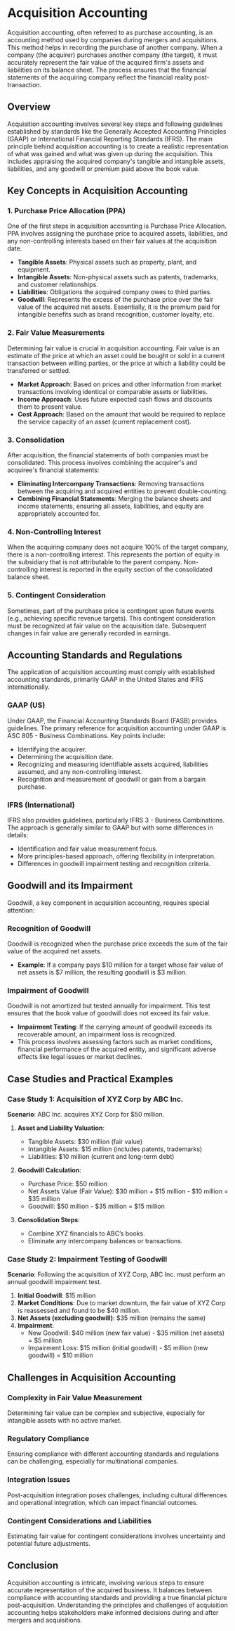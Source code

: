 # Acquisition Accounting

Acquisition accounting, often referred to as purchase accounting, is an accounting method used by companies during mergers and acquisitions. This method helps in recording the purchase of another company. When a company (the acquirer) purchases another company (the target), it must accurately represent the fair value of the acquired firm's assets and liabilities on its balance sheet. The process ensures that the financial statements of the acquiring company reflect the financial reality post-transaction.

## Overview

Acquisition accounting involves several key steps and following guidelines established by standards like the Generally Accepted Accounting Principles (GAAP) or International Financial Reporting Standards (IFRS). The main principle behind acquisition accounting is to create a realistic representation of what was gained and what was given up during the acquisition. This includes appraising the acquired company's tangible and intangible assets, liabilities, and any goodwill or premium paid above the book value.

## Key Concepts in Acquisition Accounting

### 1. **Purchase Price Allocation (PPA)**

One of the first steps in acquisition accounting is Purchase Price Allocation. PPA involves assigning the purchase price to acquired assets, liabilities, and any non-controlling interests based on their fair values at the acquisition date.

- **Tangible Assets**: Physical assets such as property, plant, and equipment.
- **Intangible Assets**: Non-physical assets such as patents, trademarks, and customer relationships.
- **Liabilities**: Obligations the acquired company owes to third parties.
- **Goodwill**: Represents the excess of the purchase price over the fair value of the acquired net assets. Essentially, it is the premium paid for intangible benefits such as brand recognition, customer loyalty, etc.

### 2. **Fair Value Measurements**

Determining fair value is crucial in acquisition accounting. Fair value is an estimate of the price at which an asset could be bought or sold in a current transaction between willing parties, or the price at which a liability could be transferred or settled.

- **Market Approach**: Based on prices and other information from market transactions involving identical or comparable assets or liabilities.
- **Income Approach**: Uses future expected cash flows and discounts them to present value.
- **Cost Approach**: Based on the amount that would be required to replace the service capacity of an asset (current replacement cost).

### 3. **Consolidation**

After acquisition, the financial statements of both companies must be consolidated. This process involves combining the acquirer's and acquiree's financial statements:

- **Eliminating Intercompany Transactions**: Removing transactions between the acquiring and acquired entities to prevent double-counting.
- **Combining Financial Statements**: Merging the balance sheets and income statements, ensuring all assets, liabilities, and equity are appropriately accounted for.

### 4. **Non-Controlling Interest**

When the acquiring company does not acquire 100% of the target company, there is a non-controlling interest. This represents the portion of equity in the subsidiary that is not attributable to the parent company. Non-controlling interest is reported in the equity section of the consolidated balance sheet.

### 5. **Contingent Consideration**

Sometimes, part of the purchase price is contingent upon future events (e.g., achieving specific revenue targets). This contingent consideration must be recognized at fair value on the acquisition date. Subsequent changes in fair value are generally recorded in earnings.

## Accounting Standards and Regulations

The application of acquisition accounting must comply with established accounting standards, primarily GAAP in the United States and IFRS internationally.

### GAAP (US)

Under GAAP, the Financial Accounting Standards Board (FASB) provides guidelines. The primary reference for acquisition accounting under GAAP is ASC 805 - Business Combinations. Key points include:

- Identifying the acquirer.
- Determining the acquisition date.
- Recognizing and measuring identifiable assets acquired, liabilities assumed, and any non-controlling interest.
- Recognition and measurement of goodwill or gain from a bargain purchase.

### IFRS (International)

IFRS also provides guidelines, particularly IFRS 3 - Business Combinations. The approach is generally similar to GAAP but with some differences in details:

- Identification and fair value measurement focus.
- More principles-based approach, offering flexibility in interpretation.
- Differences in goodwill impairment testing and recognition criteria.

## Goodwill and its Impairment

Goodwill, a key component in acquisition accounting, requires special attention:

### Recognition of Goodwill

Goodwill is recognized when the purchase price exceeds the sum of the fair value of the acquired net assets. 

- **Example**: If a company pays $10 million for a target whose fair value of net assets is $7 million, the resulting goodwill is $3 million.

### Impairment of Goodwill

Goodwill is not amortized but tested annually for impairment. This test ensures that the book value of goodwill does not exceed its fair value.

- **Impairment Testing**: If the carrying amount of goodwill exceeds its recoverable amount, an impairment loss is recognized.
- This process involves assessing factors such as market conditions, financial performance of the acquired entity, and significant adverse effects like legal issues or market declines.

## Case Studies and Practical Examples

### Case Study 1: Acquisition of XYZ Corp by ABC Inc.

**Scenario**: ABC Inc. acquires XYZ Corp for $50 million.

1. **Asset and Liability Valuation**:
    - Tangible Assets: $30 million (fair value)
    - Intangible Assets: $15 million (includes patents, trademarks)
    - Liabilities: $10 million (current and long-term debt)
    
2. **Goodwill Calculation**:
    - Purchase Price: $50 million
    - Net Assets Value (Fair Value): $30 million + $15 million - $10 million = $35 million
    - Goodwill: $50 million - $35 million = $15 million

3. **Consolidation Steps**:
    - Combine XYZ financials to ABC’s books.
    - Eliminate any intercompany balances or transactions.

### Case Study 2: Impairment Testing of Goodwill

**Scenario**: Following the acquisition of XYZ Corp, ABC Inc. must perform an annual goodwill impairment test.

1. **Initial Goodwill**: $15 million
2. **Market Conditions**: Due to market downturn, the fair value of XYZ Corp is reassessed and found to be $40 million.
3. **Net Assets (excluding goodwill)**: $35 million (remains the same)
4. **Impairment**:
    - New Goodwill: $40 million (new fair value) - $35 million (net assets) = $5 million
    - Impairment Loss: $15 million (initial goodwill) - $5 million (new goodwill) = $10 million

## Challenges in Acquisition Accounting

### Complexity in Fair Value Measurement

Determining fair value can be complex and subjective, especially for intangible assets with no active market.

### Regulatory Compliance

Ensuring compliance with different accounting standards and regulations can be challenging, especially for multinational companies.

### Integration Issues

Post-acquisition integration poses challenges, including cultural differences and operational integration, which can impact financial outcomes.

### Contingent Considerations and Liabilities

Estimating fair value for contingent considerations involves uncertainty and potential future adjustments.

## Conclusion

Acquisition accounting is intricate, involving various steps to ensure accurate representation of the acquired business. It balances between compliance with accounting standards and providing a true financial picture post-acquisition. Understanding the principles and challenges of acquisition accounting helps stakeholders make informed decisions during and after mergers and acquisitions.